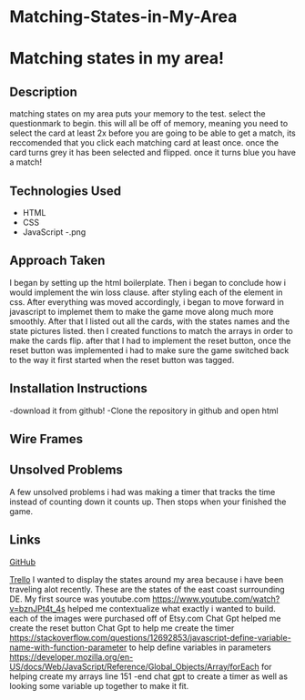 # Matching-States-in-My-Area

Matching states in my area!
=====================

## Description

matching states on my area puts your memory to the test. select the questionmark to begin. this will all be off of memory, meaning you need to select the card at least 2x before you are going to be able to get a match, its reccomended that you click each matching card at least once. once the card turns grey it has been selected and flipped. once it turns blue you have a match!
## Technologies Used

-	HTML
-	CSS
-	JavaScript
-.png


## Approach Taken
I began by setting up the html boilerplate. Then i began to conclude how i would implement the win loss clause. after styling each of the element in css. After everything was moved accordingly, i began to move forward in javascript to implemet them to make the game move along much more smoothly. After that I listed out all the cards, with the states names and the state pictures listed. then I created functions to match the arrays in order to make the cards flip. after that I had to implement the reset button, once the reset button was implemented i had to make sure the game switched back to the way it first started when the reset button was tagged.
## Installation Instructions

-download it from github!
-Clone the repository in github and open html

## Wire Frames



## Unsolved Problems
A few unsolved problems i had was making a timer that tracks the time instead of counting down it counts up. Then stops when your finished the game.
## Links

[GitHub](https://github.com/theamazingmrb/wdigame1.git)


[Trello](https://trello.com/b/3ZHD1fzQ/wdi-sm-43-project1)
I wanted to display the states around my area because i have been traveling alot recently. These are the states of the east coast surrounding DE. 
My first source was youtube.com
https://www.youtube.com/watch?v=bznJPt4t_4s helped me contextualize what exactly i wanted to build.
each of the images were purchased off of Etsy.com
Chat Gpt helped me create the reset button
Chat Gpt to help me create the timer
https://stackoverflow.com/questions/12692853/javascript-define-variable-name-with-function-parameter to help define variables in parameters
https://developer.mozilla.org/en-US/docs/Web/JavaScript/Reference/Global_Objects/Array/forEach for helping create my arrays
line 151 -end chat gpt to create a timer as well as looking some variable up together to make it fit.

